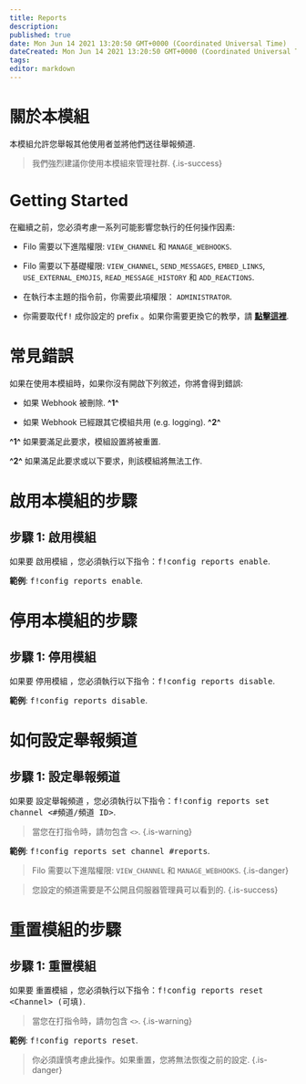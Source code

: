 ```yaml
---
title: Reports
description:
published: true
date: Mon Jun 14 2021 13:20:50 GMT+0000 (Coordinated Universal Time)
dateCreated: Mon Jun 14 2021 13:20:50 GMT+0000 (Coordinated Universal Time)
tags:
editor: markdown
---
```


# 關於本模組

本模組允許您舉報其他使用者並將他們送往舉報頻道.

> 我們強烈建議你使用本模組來管理社群.
{.is-success}

# Getting Started

在繼續之前，您必須考慮一系列可能影響您執行的任何操作因素:

- Filo 需要以下進階權限: ``VIEW_CHANNEL`` 和 ``MANAGE_WEBHOOKS``.

- Filo 需要以下基礎權限: ``VIEW_CHANNEL``, ``SEND_MESSAGES``, ``EMBED_LINKS``, ``USE_EXTERNAL_EMOJIS``, ``READ_MESSAGE_HISTORY`` 和 ``ADD_REACTIONS``.

- 在執行本主題的指令前，你需要此項權限： ``ADMINISTRATOR``.

- 你需要取代<kbd>f!</kbd> 成你設定的 prefix 。如果你需要更換它的教學，請 **[點擊這裡](https://wiki.filobot.xyz/zh-Tw/modules/prefix)**.

# 常見錯誤

如果在使用本模組時，如果你沒有開啟下列敘述，你將會得到錯誤:

- 如果 Webhook 被刪除. **^1^**

- 如果 Webhook 已經跟其它模組共用 (e.g. logging). **^2^**

**^1^** 如果要滿足此要求，模組設置將被重置.

**^2^** 如果滿足此要求或以下要求，則該模組將無法工作.

# 啟用本模組的步驟

## **步驟 1**: 啟用模組

如果要 啟用模組 ，您必須執行以下指令：<kbd>f!config reports enable</kbd>.

**範例**: <kbd>f!config reports enable</kbd>.

# 停用本模組的步驟

## **步驟 1**: 停用模組

如果要 停用模組 ，您必須執行以下指令：<kbd>f!config reports disable</kbd>.

**範例**: <kbd>f!config reports disable</kbd>.

# 如何設定舉報頻道

## **步驟 1**: 設定舉報頻道

如果要 設定舉報頻道 ，您必須執行以下指令：<kbd>f!config reports set channel \<#頻道/頻道 ID></kbd>.

> 當您在打指令時，請勿包含 ``<>``.
{.is-warning}

**範例**: <kbd>f!config reports set channel #reports</kbd>.

> Filo 需要以下進階權限: ``VIEW_CHANNEL`` 和 ``MANAGE_WEBHOOKS``.
{.is-danger}

> 您設定的頻道需要是不公開且伺服器管理員可以看到的.
{.is-success}

# 重置模組的步驟

## **步驟 1**: 重置模組

如果要 重置模組 ，您必須執行以下指令：<kbd>f!config reports reset \<Channel> (可填)</kbd>.

> 當您在打指令時，請勿包含 ``<>``.
{.is-warning}

**範例**: <kbd>f!config reports reset</kbd>.

> 你必須謹慎考慮此操作。如果重置，您將無法恢復之前的設定.
{.is-danger}
